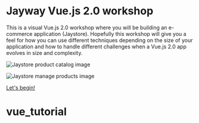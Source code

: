 # Jayway Vue.js 2.0 workshop

This is a visual Vue.js 2.0 workshop where you will be building an e-commerce application (Jaystore). Hopefully this workshop will give you a feel for how you can use different techniques depending on the size of your application and how to handle different challenges when a Vue.js 2.0 app evolves in size and complexity.

![Jaystore product catalog image](/docs/images/jaystore-product-catalog.png)

![Jaystore manage products image](/docs/images/jaystore-manage-products.png)

[Let's begin!](https://jayway.github.io/vue-js-workshop/docs/overview.html)
# vue_tutorial

